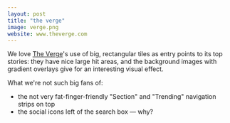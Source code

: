 ```yaml
---
layout: post
title: "the verge"
image: verge.png
website: www.theverge.com
---
```

We love [The Verge](http://theverge.com/)'s use of big, rectangular tiles as entry points to its top stories: they have nice large hit areas, and the background images with gradient overlays give for an interesting visual effect.

What we're not such big fans of:

* the not very fat-finger-friendly "Section" and "Trending" navigation strips on top
* the social icons left of the search box — why?
